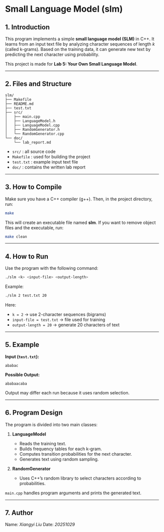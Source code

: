# Small Language Model (slm)

## 1. Introduction

This program implements a simple **small language model (SLM)** in C++.
It learns from an input text file by analyzing character sequences of length *k* (called k-grams).
Based on the training data, it can generate new text by predicting the next character using probability.

This project is made for **Lab 5: Your Own Small Language Model**.

---

## 2. Files and Structure

```
slm/
├── Makefile
├── README.md
├── test.txt
├── src/
│   ├── main.cpp
│   ├── LanguageModel.h
│   ├── LanguageModel.cpp
│   ├── RandomGenerator.h
│   └── RandomGenerator.cpp
└── doc/
    └── lab_report.md
```

* `src/` : all source code
* `Makefile` : used for building the project
* `test.txt` : example input text file
* `doc/` : contains the written lab report

---

## 3. How to Compile

Make sure you have a C++ compiler (g++).
Then, in the project directory, run:

```bash
make
```

This will create an executable file named **slm**.
If you want to remove object files and the executable, run:

```bash
make clean
```

---

## 4. How to Run

Use the program with the following command:

```bash
./slm <k> <input-file> <output-length>
```

Example:

```bash
./slm 2 test.txt 20
```

Here:

* `k = 2` → use 2-character sequences (bigrams)
* `input-file = test.txt` → file used for training
* `output-length = 20` → generate 20 characters of text

---

## 5. Example

**Input (`test.txt`):**

```
ababac
```

**Possible Output:**

```
ababaacaba
```

Output may differ each run because it uses random selection.

---

## 6. Program Design

The program is divided into two main classes:

1. **LanguageModel**

   * Reads the training text.
   * Builds frequency tables for each k-gram.
   * Computes transition probabilities for the next character.
   * Generates text using random sampling.

2. **RandomGenerator**

   * Uses C++’s random library to select characters according to probabilities.

`main.cpp` handles program arguments and prints the generated text.

---

## 7. Author

Name: *Xiangyi Liu*
Date: *20251029*

